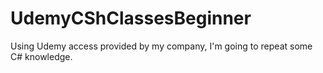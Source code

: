 # UdemyCShClassesBeginner
Using Udemy access provided by my company, I'm going to repeat some C# knowledge.
